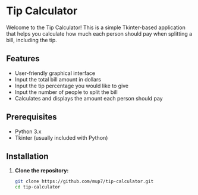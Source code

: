 # Tip Calculator

Welcome to the Tip Calculator! This is a simple Tkinter-based application that helps you calculate how much each person should pay when splitting a bill, including the tip.

## Features

- User-friendly graphical interface
- Input the total bill amount in dollars
- Input the tip percentage you would like to give
- Input the number of people to split the bill
- Calculates and displays the amount each person should pay

## Prerequisites

- Python 3.x
- Tkinter (usually included with Python)

## Installation

1. **Clone the repository:**
   ```bash
   git clone https://github.com/mup7/tip-calculator.git
   cd tip-calculator
